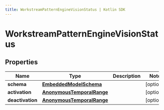 ```yaml
---
title: WorkstreamPatternEngineVisionStatus | Kotlin SDK
---
```



# WorkstreamPatternEngineVisionStatus

## Properties
Name | Type | Description | Notes
------------ | ------------- | ------------- | -------------
**schema** | [**EmbeddedModelSchema**](EmbeddedModelSchema) |  |  [optional]
**activation** | [**AnonymousTemporalRange**](AnonymousTemporalRange) |  |  [optional]
**deactivation** | [**AnonymousTemporalRange**](AnonymousTemporalRange) |  |  [optional]




